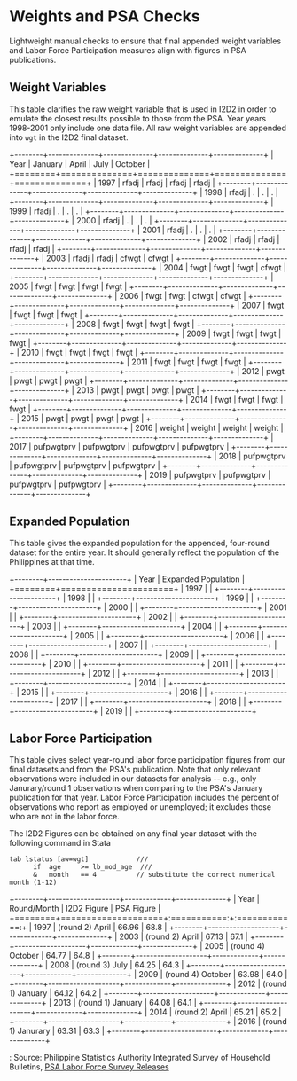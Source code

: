 # Weights and PSA Checks

Lightweight manual checks to ensure that final appended weight variables and Labor Force Participation measures align with figures in PSA publications.

## Weight Variables

This table clarifies the raw weight variable that is used in I2D2 in order to emulate the closest results possible to those from the PSA. Year years 1998-2001 only include one data file. All raw weight variables are appended into `wgt` in the I2D2 final dataset.

+--------+--------------+--------------+--------------+--------------+
| Year   | January      | April        | July         | October      |
+========+==============+==============+==============+==============+
| 1997   | rfadj        | rfadj        | rfadj        | rfadj        |
+--------+--------------+--------------+--------------+--------------+
| 1998   | rfadj        | .            | .            | .            |
+--------+--------------+--------------+--------------+--------------+
| 1999   | rfadj        | .            | .            | .            |
+--------+--------------+--------------+--------------+--------------+
| 2000   | rfadj        | .            | .            | .            |
+--------+--------------+--------------+--------------+--------------+
| 2001   | rfadj        | .            | .            | .            |
+--------+--------------+--------------+--------------+--------------+
| 2002   | rfadj        | rfadj        | rfadj        | rfadj        |
+--------+--------------+--------------+--------------+--------------+
| 2003   | rfadj        | rfadj        | cfwgt        | cfwgt        |
+--------+--------------+--------------+--------------+--------------+
| 2004   | fwgt         | fwgt         | fwgt         | cfwgt        |
+--------+--------------+--------------+--------------+--------------+
| 2005   | fwgt         | fwgt         | fwgt         | fwgt         |
+--------+--------------+--------------+--------------+--------------+
| 2006   | fwgt         | fwgt         | cfwgt        | cfwgt        |
+--------+--------------+--------------+--------------+--------------+
| 2007   | fwgt         | fwgt         | fwgt         | fwgt         |
+--------+--------------+--------------+--------------+--------------+
| 2008   | fwgt         | fwgt         | fwgt         | fwgt         |
+--------+--------------+--------------+--------------+--------------+
| 2009   | fwgt         | fwgt         | fwgt         | fwgt         |
+--------+--------------+--------------+--------------+--------------+
| 2010   | fwgt         | fwgt         | fwgt         | fwgt         |
+--------+--------------+--------------+--------------+--------------+
| 2011   | fwgt         | fwgt         | fwgt         | fwgt         |
+--------+--------------+--------------+--------------+--------------+
| 2012   | pwgt         | pwgt         | pwgt         | pwgt         |
+--------+--------------+--------------+--------------+--------------+
| 2013   | pwgt         | pwgt         | pwgt         | pwgt         |
+--------+--------------+--------------+--------------+--------------+
| 2014   | fwgt         | fwgt         | fwgt         | fwgt         |
+--------+--------------+--------------+--------------+--------------+
| 2015   | pwgt         | pwgt         | pwgt         | pwgt         |
+--------+--------------+--------------+--------------+--------------+
| 2016   | weight       | weight       | weight       | weight       |
+--------+--------------+--------------+--------------+--------------+
| 2017   | pufpwgtprv   | pufpwgtprv   | pufpwgtprv   | pufpwgtprv   |
+--------+--------------+--------------+--------------+--------------+
| 2018   | pufpwgtprv   | pufpwgtprv   | pufpwgtprv   | pufpwgtprv   |
+--------+--------------+--------------+--------------+--------------+
| 2019   | pufpwgtprv   | pufpwgtprv   | pufpwgtprv   | pufpwgtprv   |
+--------+--------------+--------------+--------------+--------------+

## Expanded Population

This table gives the expanded population for the appended, four-round dataset for the entire year. It should generally reflect the population of the Philippines at that time.

+--------+----------------------+
| Year   | Expanded Population  |
+========+======================+
| 1997   |                      |
+--------+----------------------+
| 1998   |                      |
+--------+----------------------+
| 1999   |                      |
+--------+----------------------+
| 2000   |                      |
+--------+----------------------+
| 2001   |                      |
+--------+----------------------+
| 2002   |                      |
+--------+----------------------+
| 2003   |                      |
+--------+----------------------+
| 2004   |                      |
+--------+----------------------+
| 2005   |                      |
+--------+----------------------+
| 2006   |                      |
+--------+----------------------+
| 2007   |                      |
+--------+----------------------+
| 2008   |                      |
+--------+----------------------+
| 2009   |                      |
+--------+----------------------+
| 2010   |                      |
+--------+----------------------+
| 2011   |                      |
+--------+----------------------+
| 2012   |                      |
+--------+----------------------+
| 2013   |                      |
+--------+----------------------+
| 2014   |                      |
+--------+----------------------+
| 2015   |                      |
+--------+----------------------+
| 2016   |                      |
+--------+----------------------+
| 2017   |                      |
+--------+----------------------+
| 2018   |                      |
+--------+----------------------+
| 2019   |                      |
+--------+----------------------+

## Labor Force Participation

This table gives select year-round labor force participation figures from our final datasets and from the PSA's publication. Note that only relevant observations were included in our datasets for analysis -- e.g., only Janurary/round 1 observations when comparing to the PSA's January publication for that year. Labor Force Participation includes the percent of observations who report as employed or unemployed; it excludes those who are not in the labor force.

The I2D2 Figures can be obtained on any final year dataset with the following command in Stata

```{stata}
tab lstatus [aw=wgt]            ///
	  if  age     >= lb_mod_age  ///
	  &   month   == 4          // substitute the correct numerical month (1-12)
```

+--------+--------------------+-------------+--------------+
| Year   | Round/Month        | I2D2 Figure | PSA Figure   |
+========+====================+:===========:+:============:+
| 1997   | (round 2) April    | 66.96       | 68.8         |
+--------+--------------------+-------------+--------------+
| 2003   | (round 2) April    | 67.13       | 67.1         |
+--------+--------------------+-------------+--------------+
| 2005   | (round 4) October  | 64.77       | 64.8         |
+--------+--------------------+-------------+--------------+
| 2008   | (round 3) July     | 64.25       | 64.3         |
+--------+--------------------+-------------+--------------+
| 2009   | (round 4) October  | 63.98       | 64.0         |
+--------+--------------------+-------------+--------------+
| 2012   | (round 1) January  | 64.12       | 64.2         |
+--------+--------------------+-------------+--------------+
| 2013   | (round 1) January  | 64.08       | 64.1         |
+--------+--------------------+-------------+--------------+
| 2014   | (round 2) April    | 65.21       | 65.2         |
+--------+--------------------+-------------+--------------+
| 2016   | (round 1) Janurary | 63.31       | 63.3         |
+--------+--------------------+-------------+--------------+

: Source: Philippine Statistics Authority Integrated Survey of Household Bulletins, [PSA Labor Force Survey Releases](https://psa.gov.ph/statistics/survey/labor-and-employment/labor-force-survey)
